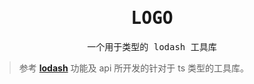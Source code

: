 <h1 align="center">
  <samp>LOGO</samp>
</h1>

<p align="center">
  <samp>一个用于类型的 lodash 工具库</samp>
</p>


> 参考 [**lodash**]('https://lodash.com/') 功能及 api 所开发的针对于 ts 类型的工具库。